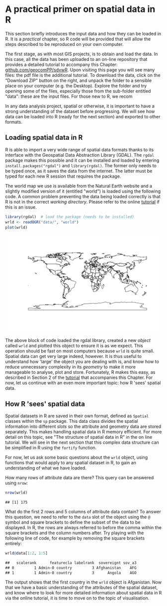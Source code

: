 A practical primer on spatial data in R
==================

This section briefly introduces the input data
and how they can be loaded in R. It is a *practical* chapter, 
so R code will be provided that will allow the steps described to 
be reproduced on your own computer.

The first stage, as with most GIS projects, 
is to obtain and load the data. In this case, all the 
data has been uploaded to an on-line repository that provides 
a detailed tutorial to accompany this Chapter:
[github.com/geocomPP/sdvwR](https://github.com/geocomPP/sdvwR/blob/master/sdv-tutorial.pdf?raw=true). 
Upon visiting this page you will see many files: the pdf file
is the additional tutorial. To download the data, click on the "Download ZIP" 
button on the right, and unpack the folder to a sensible place
on your computer (e.g. the Desktop). Explore the folder and try opening some of the files, 
especially those from the sub-folder entitled "data": these are the input 
files. For those new to R, we recom

In any data analysis project, spatial or otherwise, it is important to
have a strong understanding of the dataset before progressing. 
We will see how data can be loaded into R (ready for the next section) and exported
to other formats.

## Loading spatial data in R

R is able to import a very wide range of spatial data formats thanks to
its interface with the Geospatial Data Abstraction Library (GDAL). 
The `rgdal` package makes this possible and it can be installed and 
loaded by entering `install.packages("rgdal")` and `library(rgdal)`. 
The former only needs to be typed once, as it saves the data from the internet. 
The latter must be typed for each new R session that requires the package.

The world map we use is available from the Natural Earth website and a
slightly modified version of it (entitled "world") is loaded using the following code.
A common problem preventing the data being loaded correctly is that 
R is not in the correct *working directory*. Please refer to the online 
[tutorial](https://github.com/geocomPP/sdvwR/blob/master/sdv-tutorial.pdf?raw=true) if this is an issue.


```r
library(rgdal)  # load the package (needs to be installed)
wrld <- readOGR("data/", "world")
plot(wrld)
```

![plot of chunk A Basic Map of the World](figure/A_Basic_Map_of_the_World.png) 


The above block of code loaded the rgdal library, created a new *object* called `wrld` and 
plotted this object to ensure it is as we expect.
This operation should be fast on most computers because `wrld` is quite small.
Spatial data can get very large indeed, however. 
It is thus useful to 
understand how 'large' the object you are dealing with is, and
know how to reduce unnecessary complexity in its *geometry* to 
make it more manageable to analyse, plot and store. Fortunately, 
R makes this easy, as described in Section 2 of the 
[tutorial](https://github.com/geocomPP/sdvwR/blob/master/sdv-tutorial.pdf?raw=true) that accompanies this Chapter. 
For now, let us continue with an even more important topic: how R 'sees' spatial data.

## How R 'sees' spatial data

Spatial datasets in R are saved in their own format, defined as 
`Spatial` classes within the `sp` package.  This data class divides the 
spatial information into different *slots* so the attribute and geometry data
are stored separately. This makes handling spatial data in R memory efficient.
For more detail on this topic, see "The structure of spatial data in R" in 
the on line tutorial. We will see in the next section that this complex data
structure can be simplified in R using the `fortify` function. 

For now, let us ask some basic questions about the `wrld` object, using 
functions that would apply to any spatial dataset in R, to gain an understanding
of what we have loaded.

How many rows of attribute data are there? This query can be answered using `nrow`:


```r
nrow(wrld)
```

```
## [1] 175
```


What do the first 2 rows and 5 columns of attribute data contain?
To answer this question, we need to refer to the `data` slot of the 
object using the `@` symbol and square brackets to define the subset
of the data to be displayed. In R, the rows are always referred to before
the comma within the square brackets and the column numbers after. Try
playing with the following line of code, for example by removing the square
brackets entirely:


```r
wrld@data[1:2, 1:5]
```

```
##   scalerank      featurecla labelrank  sovereignt sov_a3
## 0         1 Admin-0 country         3 Afghanistan    AFG
## 1         1 Admin-0 country         3      Angola    AGO
```


The output shows that the first country in the `wrld` object is Afganistan.
Now that we have a basic understanding of the attributes of the spatial dataset, 
and know where to look for more detailed information about spatial data in R via
the online tutorial, it is time to move on to the topic of visualisation.



